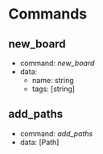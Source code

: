 # Commands

## new_board
* command: *new_board*
* data:
  * name: string
  * tags: [string]

## add_paths
* command: *add_paths*
* data: [Path]
